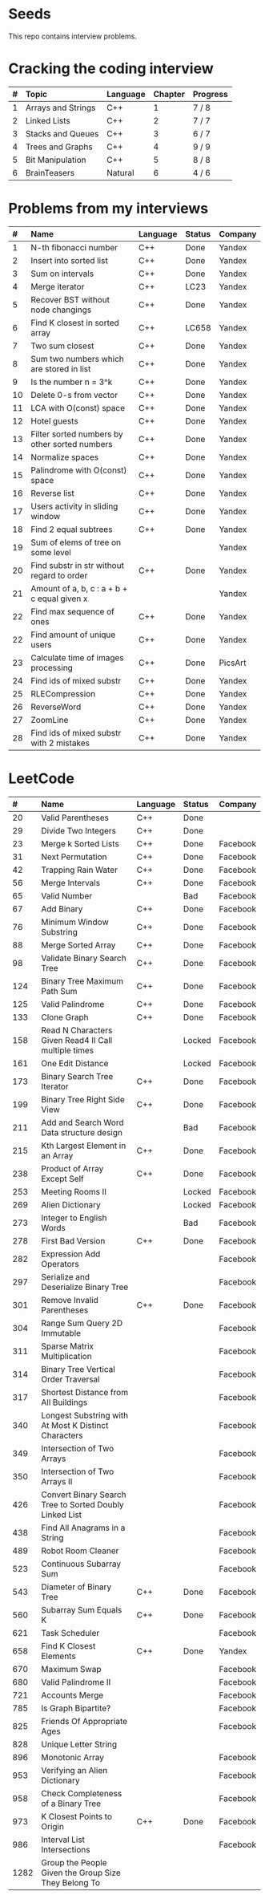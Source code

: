 # Seeds
This repo contains interview problems.

# Cracking the coding interview
| #    | Topic                                                      |Language | Chapter | Progress |
|:-----|:-----------------------------------------------------------|:--------|:--------|:---------|
| 1    | Arrays and Strings                                         | C++     | 1       | 7 / 8    |
| 2    | Linked Lists                                               | C++     | 2       | 7 / 7    |
| 3    | Stacks and Queues                                          | C++     | 3       | 6 / 7    |
| 4    | Trees and Graphs                                           | C++     | 4       | 9 / 9    |
| 5    | Bit Manipulation                                           | C++     | 5       | 8 / 8    |
| 6    | BrainTeasers                                               | Natural | 6       | 4 / 6    |

# Problems from my interviews
| #    | Name                                                       |Language | Status | Company   |
|:-----|:-----------------------------------------------------------|:--------|:-------|:----------|
| 1    | N-th fibonacci number                                      | C++     | Done   | Yandex    |
| 2    | Insert into sorted list                                    | C++     | Done   | Yandex    |
| 3    | Sum on intervals                                           | C++     | Done   | Yandex    |
| 4    | Merge iterator                                             | C++     | LC23   | Yandex    |
| 5    | Recover BST without node changings                         | C++     | Done   | Yandex    |
| 6    | Find K closest in sorted array                             | C++     | LC658  | Yandex    |
| 7    | Two sum closest                                            | C++     | Done   | Yandex    |
| 8    | Sum two numbers which are stored in list                   | C++     | Done   | Yandex    |
| 9    | Is the number n = 3^k                                      | C++     | Done   | Yandex    |
| 10   | Delete 0-s from vector                                     | C++     | Done   | Yandex    |
| 11   | LCA with O(const) space                                    | C++     | Done   | Yandex    |
| 12   | Hotel guests                                               | C++     | Done   | Yandex    |
| 13   | Filter sorted numbers by other sorted numbers              | C++     | Done   | Yandex    |
| 14   | Normalize spaces                                           | C++     | Done   | Yandex    |
| 15   | Palindrome with O(const) space                             | C++     | Done   | Yandex    |
| 16   | Reverse list                                               | C++     | Done   | Yandex    |
| 17   | Users activity in sliding window                           | C++     | Done   | Yandex    |
| 18   | Find 2 equal subtrees                                      | C++     | Done   | Yandex    |
| 19   | Sum of elems of tree on some level                         |         |        | Yandex    |
| 20   | Find substr in str without regard to order                 | C++     | Done   | Yandex    |
| 21   | Amount of a, b, c : a + b + c equal given x                |         |        | Yandex    |
| 22   | Find max sequence of ones                                  | C++     | Done   | Yandex    |
| 22   | Find amount of unique users                                | C++     | Done   | Yandex    |
| 23   | Calculate time of images processing                        | C++     | Done   | PicsArt   |
| 24   | Find ids of mixed substr                                   | C++     | Done   | Yandex    |
| 25   | RLECompression                                             | C++     | Done   | Yandex    |
| 26   | ReverseWord                                                | C++     | Done   | Yandex    |
| 27   | ZoomLine                                                   | C++     | Done   | Yandex    |
| 28   | Find ids of mixed substr with 2 mistakes                   | C++     | Done   | Yandex    |

# LeetCode
| #    | Name                                                       |Language | Status | Company  |
|:-----|:-----------------------------------------------------------|:--------|:-------|:---------|
| 20   | Valid Parentheses                                          | C++     | Done   |          |
| 29   | Divide Two Integers                                        | C++     | Done   |          |
| 23   | Merge k Sorted Lists                                       | C++     | Done   | Facebook |
| 31   | Next Permutation                                           | C++     | Done   | Facebook |
| 42   | Trapping Rain Water                                        | C++     | Done   | Facebook |
| 56   | Merge Intervals                                            | C++     | Done   | Facebook |
| 65   | Valid Number                                               |         | Bad    | Facebook |
| 67   | Add Binary                                                 | C++     | Done   | Facebook |
| 76   | Minimum Window Substring                                   | C++     | Done   | Facebook |
| 88   | Merge Sorted Array                                         | C++     | Done   | Facebook |
| 98   | Validate Binary Search Tree                                | C++     | Done   | Facebook |
| 124  | Binary Tree Maximum Path Sum                               | C++     | Done   | Facebook |
| 125  | Valid Palindrome                                           | C++     | Done   | Facebook |
| 133  | Clone Graph                                                | C++     | Done   | Facebook |
| 158  | Read N Characters Given Read4 II   Call multiple times     |         | Locked | Facebook |
| 161  | One Edit Distance                                          |         | Locked | Facebook |
| 173  | Binary Search Tree Iterator                                | C++     | Done   | Facebook |
| 199  | Binary Tree Right Side View                                | C++     | Done   | Facebook |
| 211  | Add and Search Word   Data structure design                |         | Bad    | Facebook |
| 215  | Kth Largest Element in an Array                            | C++     | Done   | Facebook |
| 238  | Product of Array Except Self                               | C++     | Done   | Facebook |
| 253  | Meeting Rooms II                                           |         | Locked | Facebook |
| 269  | Alien Dictionary                                           |         | Locked | Facebook |
| 273  | Integer to English Words                                   |         | Bad    | Facebook |
| 278  | First Bad Version                                          | C++     | Done   | Facebook |
| 282  | Expression Add Operators                                   |         |        | Facebook |
| 297  | Serialize and Deserialize Binary Tree                      |         |        | Facebook |
| 301  | Remove Invalid Parentheses                                 | C++     | Done   | Facebook |
| 304  | Range Sum Query 2D   Immutable                             |         |        | Facebook |
| 311  | Sparse Matrix Multiplication                               |         |        | Facebook |
| 314  | Binary Tree Vertical Order Traversal                       |         |        | Facebook |
| 317  | Shortest Distance from All Buildings                       |         |        | Facebook |
| 340  | Longest Substring with At Most K Distinct Characters       |         |        | Facebook |
| 349  | Intersection of Two Arrays                                 |         |        | Facebook |
| 350  | Intersection of Two Arrays II                              |         |        | Facebook |
| 426  | Convert Binary Search Tree to Sorted Doubly Linked List    |         |        | Facebook |
| 438  | Find All Anagrams in a String                              |         |        | Facebook |
| 489  | Robot Room Cleaner                                         |         |        | Facebook |
| 523  | Continuous Subarray Sum                                    |         |        | Facebook |
| 543  | Diameter of Binary Tree                                    | C++     | Done   | Facebook |
| 560  | Subarray Sum Equals K                                      | C++     | Done   | Facebook |
| 621  | Task Scheduler                                             |         |        | Facebook |
| 658  | Find K Closest Elements                                    | C++     | Done   | Yandex   |
| 670  | Maximum Swap                                               |         |        | Facebook |
| 680  | Valid Palindrome II                                        |         |        | Facebook |
| 721  | Accounts Merge                                             |         |        | Facebook |
| 785  | Is Graph Bipartite?                                        |         |        | Facebook |
| 825  | Friends Of Appropriate Ages                                |         |        | Facebook |
| 828  | Unique Letter String                                       |         |        |          |
| 896  | Monotonic Array                                            |         |        | Facebook |
| 953  | Verifying an Alien Dictionary                              |         |        | Facebook |
| 958  | Check Completeness of a Binary Tree                        |         |        | Facebook |
| 973  | K Closest Points to Origin                                 | C++     | Done   | Facebook |
| 986  | Interval List Intersections                                |         |        | Facebook |
| 1282 | Group the People Given the Group Size They Belong To       |         |        |          |
